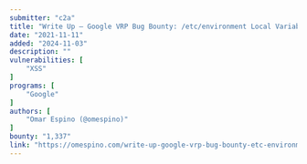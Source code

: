```yaml
---
submitter: "c2a"
title: "Write Up – Google VRP Bug Bounty: /etc/environment Local Variables Exfiltrated On Linux Google Earth Pro Desktop App – $1,337 USD"
date: "2021-11-11"
added: "2024-11-03"
description: ""
vulnerabilities: [
    "XSS"
]
programs: [
    "Google"
]
authors: [
    "Omar Espino (@omespino)"
]
bounty: "1,337"
link: "https://omespino.com/write-up-google-vrp-bug-bounty-etc-environment-local-variables-exfiltrated-on-linux-google-earth-pro-desktop-app-1337-usd/"
---
```




